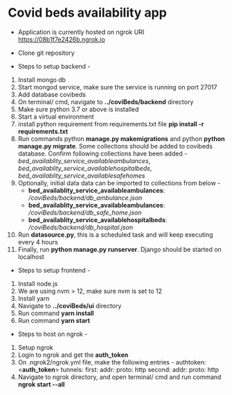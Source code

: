# Covid beds availability app


* Application is currently hosted on ngrok URI https://08b1f7e2426b.ngrok.io


* Clone git repository


* Steps to setup backend -
1. Install mongo db
2. Start mongod service, make sure the service is running on port 27017
3. Add database covibeds
4. On terminal/ cmd, navigate to **../coviBeds/backend** directory
5. Make sure python 3.7 or above is installed
6. Start a virtual environment
7. install python requirement from requirements.txt file **pip install -r requirements.txt**
8. Run commands python **manage.py makemigrations** and python **python manage.py migrate**. Some collections should be added to covibeds database. Confirm following collections have been added - _bed_availablity_service_availableambulances_, _bed_availablity_service_availablehospitalbeds_, _bed_availablity_service_availablesafehomes_
9. Optionally, initial data data can be imported to collections from below -
    - **bed_availablity_service_availableambulances**: _/coviBeds/backend/db_ambulance.json_
    - **bed_availablity_service_availableambulances**: _/coviBeds/backend/db_safe_home.json_
    - **bed_availablity_service_availablehospitalbeds**: _/coviBeds/backend/db_hospital.json_
11. Run **datasource.py**, this is a scheduled task and will keep executing every 4 hours
12. Finally, run **python manage.py runserver**. Django should be started on localhost


* Steps to setup frontend -
1. Install node.js
2. We are using nvm > 12, make sure nvm is set to 12
3. Install yarn
4. Navigate to **../coviBeds/ui** directory
5. Run command **yarn install**
6. Run command **yarn start**


* Steps to host on ngrok -
1. Setup ngrok
2. Login to ngrok and get the **auth_token**
3. On .ngrok2/ngrok.yml file, make the following entries -
    authtoken: <**auth_token**>
    tunnels:
      first:
        addr: <localhost port hosting frontend>
        proto: http
      second:
        addr: <localhost port hosting backend>
        proto: http
4. Navigate to ngrok directory, and open terminal/ cmd and run command **ngrok start --all**

